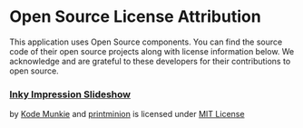 # Open Source License Attribution

This application uses Open Source components. You can find the source
code of their open source projects along with license information below.
We acknowledge and are grateful to these developers for their contributions
to open source.

### [Inky Impression Slideshow](https://github.com/KodeMunkie/inky-impression-slideshow)

by [Kode Munkie](https://github.com/KodeMunkie) and [printminion](https://github.com/printminion) is licensed under [MIT License](https://spdx.org/licenses/MIT.html)
